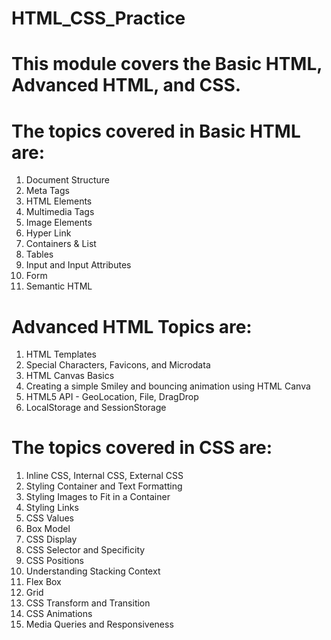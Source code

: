 # HTML_CSS_Practice
# This module covers the Basic HTML, Advanced HTML, and CSS.
# The topics covered in Basic HTML are:
1. Document Structure
2. Meta Tags
3. HTML Elements
4. Multimedia Tags
5. Image Elements
6. Hyper Link
7. Containers & List
8. Tables
9. Input and Input Attributes
10. Form
11. Semantic HTML

# Advanced HTML Topics are:
1. HTML Templates
2. Special Characters, Favicons, and Microdata
3. HTML Canvas Basics
4. Creating a simple Smiley and bouncing animation using HTML Canva
5. HTML5 API - GeoLocation, File, DragDrop
6. LocalStorage and SessionStorage

# The topics covered in CSS are:
1. Inline CSS, Internal CSS, External CSS
2. Styling Container and Text Formatting
3. Styling Images to Fit in a Container
4. Styling Links
5. CSS Values
6. Box Model
7. CSS Display
8. CSS Selector and Specificity
9. CSS Positions
10. Understanding Stacking Context
11. Flex Box
12. Grid
13. CSS Transform and Transition
14. CSS Animations
15. Media Queries and Responsiveness
